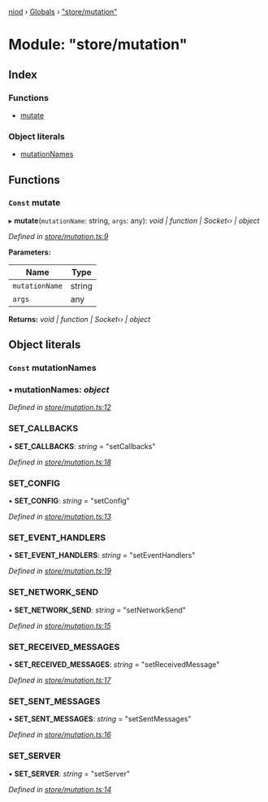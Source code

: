 [niod](../README.md) › [Globals](../globals.md) › ["store/mutation"](_store_mutation_.md)

# Module: "store/mutation"

## Index

### Functions

* [mutate](_store_mutation_.md#const-mutate)

### Object literals

* [mutationNames](_store_mutation_.md#const-mutationnames)

## Functions

### `Const` mutate

▸ **mutate**(`mutationName`: string, `args`: any): *void | function | Socket‹› | object*

*Defined in [store/mutation.ts:9](https://github.com/Ked57/NIOD/blob/1fd2777/src/store/mutation.ts#L9)*

**Parameters:**

Name | Type |
------ | ------ |
`mutationName` | string |
`args` | any |

**Returns:** *void | function | Socket‹› | object*

## Object literals

### `Const` mutationNames

### ▪ **mutationNames**: *object*

*Defined in [store/mutation.ts:12](https://github.com/Ked57/NIOD/blob/1fd2777/src/store/mutation.ts#L12)*

###  SET_CALLBACKS

• **SET_CALLBACKS**: *string* = "setCallbacks"

*Defined in [store/mutation.ts:18](https://github.com/Ked57/NIOD/blob/1fd2777/src/store/mutation.ts#L18)*

###  SET_CONFIG

• **SET_CONFIG**: *string* = "setConfig"

*Defined in [store/mutation.ts:13](https://github.com/Ked57/NIOD/blob/1fd2777/src/store/mutation.ts#L13)*

###  SET_EVENT_HANDLERS

• **SET_EVENT_HANDLERS**: *string* = "setEventHandlers"

*Defined in [store/mutation.ts:19](https://github.com/Ked57/NIOD/blob/1fd2777/src/store/mutation.ts#L19)*

###  SET_NETWORK_SEND

• **SET_NETWORK_SEND**: *string* = "setNetworkSend"

*Defined in [store/mutation.ts:15](https://github.com/Ked57/NIOD/blob/1fd2777/src/store/mutation.ts#L15)*

###  SET_RECEIVED_MESSAGES

• **SET_RECEIVED_MESSAGES**: *string* = "setReceivedMessage"

*Defined in [store/mutation.ts:17](https://github.com/Ked57/NIOD/blob/1fd2777/src/store/mutation.ts#L17)*

###  SET_SENT_MESSAGES

• **SET_SENT_MESSAGES**: *string* = "setSentMessages"

*Defined in [store/mutation.ts:16](https://github.com/Ked57/NIOD/blob/1fd2777/src/store/mutation.ts#L16)*

###  SET_SERVER

• **SET_SERVER**: *string* = "setServer"

*Defined in [store/mutation.ts:14](https://github.com/Ked57/NIOD/blob/1fd2777/src/store/mutation.ts#L14)*

